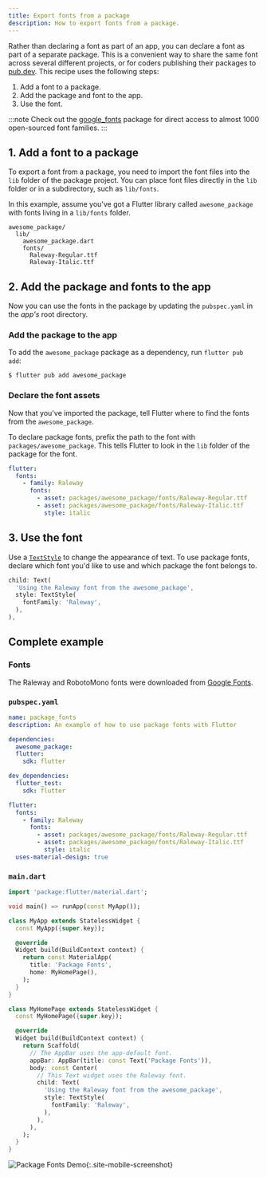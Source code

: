 ```yaml
---
title: Export fonts from a package
description: How to export fonts from a package.
---
```


<?code-excerpt path-base="cookbook/design/package_fonts"?>

Rather than declaring a font as part of an app,
you can declare a font as part of a separate package.
This is a convenient way to share the same font across
several different projects,
or for coders publishing their packages to [pub.dev][].
This recipe uses the following steps:

  1. Add a font to a package.
  2. Add the package and font to the app.
  3. Use the font.

:::note
Check out the [google_fonts][] package for direct access
to almost 1000 open-sourced font families.
:::

## 1. Add a font to a package

To export a font from a package, you need to import the font files into the
`lib` folder of the package project. You can place font files directly in the
`lib` folder or in a subdirectory, such as `lib/fonts`.

In this example, assume you've got a Flutter library called
`awesome_package` with fonts living in a `lib/fonts` folder.

```plaintext
awesome_package/
  lib/
    awesome_package.dart
    fonts/
      Raleway-Regular.ttf
      Raleway-Italic.ttf
```

## 2. Add the package and fonts to the app

Now you can use the fonts in the package by
updating the `pubspec.yaml` in the *app's* root directory.

### Add the package to the app

To add the `awesome_package` package as a dependency,
run `flutter pub add`:

```console
$ flutter pub add awesome_package
```

### Declare the font assets

Now that you've imported the package, tell Flutter where to
find the fonts from the `awesome_package`.

To declare package fonts, prefix the path to the font with
`packages/awesome_package`.
This tells Flutter to look in the `lib` folder
of the package for the font.

```yaml
flutter:
  fonts:
    - family: Raleway
      fonts:
        - asset: packages/awesome_package/fonts/Raleway-Regular.ttf
        - asset: packages/awesome_package/fonts/Raleway-Italic.ttf
          style: italic
```

## 3. Use the font

Use a [`TextStyle`][] to change the appearance of text.
To use package fonts, declare which font you'd like to use and
which package the font belongs to.

<?code-excerpt "lib/main.dart (TextStyle)"?>
```dart
child: Text(
  'Using the Raleway font from the awesome_package',
  style: TextStyle(
    fontFamily: 'Raleway',
  ),
),
```

## Complete example

### Fonts

The Raleway and RobotoMono fonts were downloaded from
[Google Fonts][].

### `pubspec.yaml`

```yaml
name: package_fonts
description: An example of how to use package fonts with Flutter

dependencies:
  awesome_package:
  flutter:
    sdk: flutter

dev_dependencies:
  flutter_test:
    sdk: flutter

flutter:
  fonts:
    - family: Raleway
      fonts:
        - asset: packages/awesome_package/fonts/Raleway-Regular.ttf
        - asset: packages/awesome_package/fonts/Raleway-Italic.ttf
          style: italic
  uses-material-design: true
```

### `main.dart`

<?code-excerpt "lib/main.dart"?>
```dart
import 'package:flutter/material.dart';

void main() => runApp(const MyApp());

class MyApp extends StatelessWidget {
  const MyApp({super.key});

  @override
  Widget build(BuildContext context) {
    return const MaterialApp(
      title: 'Package Fonts',
      home: MyHomePage(),
    );
  }
}

class MyHomePage extends StatelessWidget {
  const MyHomePage({super.key});

  @override
  Widget build(BuildContext context) {
    return Scaffold(
      // The AppBar uses the app-default font.
      appBar: AppBar(title: const Text('Package Fonts')),
      body: const Center(
        // This Text widget uses the Raleway font.
        child: Text(
          'Using the Raleway font from the awesome_package',
          style: TextStyle(
            fontFamily: 'Raleway',
          ),
        ),
      ),
    );
  }
}
```

![Package Fonts Demo](/assets/images/docs/cookbook/package-fonts.png){:.site-mobile-screenshot}

[Google Fonts]: https://fonts.google.com
[google_fonts]: {{site.pub-pkg}}/google_fonts
[pub.dev]: {{site.pub}}
[`TextStyle`]: {{site.api}}/flutter/painting/TextStyle-class.html
